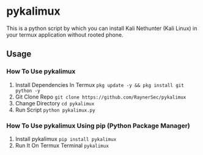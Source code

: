 # pykalimux
This is a python script by which you can install Kali Nethunter (Kali Linux) in your termux application without rooted phone.

## Usage
### How To Use pykalimux
1. Install Dependencies In Termux `pkg update -y && pkg install git python -y`
2. Git Clone Repo `git clone https://github.com/RaynerSec/pykalimux`
3. Change Directory `cd pykalimux`
4. Run Script `python pykalimux.py`
### How To Use pykalimux Using pip (Python Package Manager)
1. Install pykalimux `pip install pykalimux`
2. Run It On Termux Terminal `pykalimux`
